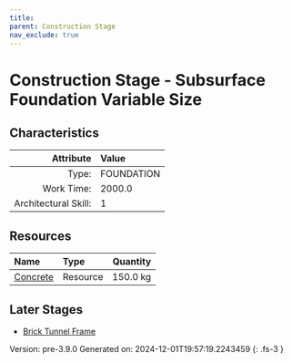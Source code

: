 ```yaml
---
title: 
parent: Construction Stage
nav_exclude: true
---
```

# Construction Stage - Subsurface Foundation Variable Size


## Characteristics

| Attribute      | Value |
|--------:|:------|
|Type:|FOUNDATION|
|Work Time:|2000.0|
|Architectural Skill:|1|

## Resources

| Name | Type | Quantity |
|:-----|:-----|-----:|
|[Concrete](../resource/concrete.html)|Resource|150.0 kg|

## Later Stages
- [Brick Tunnel Frame](../construction/brick-tunnel-frame.html)


Version: pre-3.9.0 Generated on: 2024-12-01T19:57:19.2243459
{: .fs-3 }
